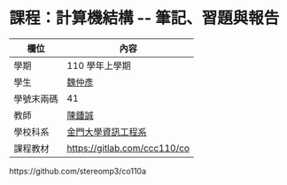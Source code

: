 # 課程：計算機結構 -- 筆記、習題與報告

欄位 | 內容
-----|--------
學期 | 110 學年上學期
學生 |  [魏仲彥](https://stereomp3.github.io/wp109b/homework/MyWeb8.0/MyWeb.html)
學號末兩碼 | 41
教師 | [陳鍾誠](https://www.nqu.edu.tw/educsie/index.php?act=blog&code=list&ids=4)
學校科系 | [金門大學資訊工程系](https://www.nqu.edu.tw/educsie/index.php)
課程教材 | https://gitlab.com/ccc110/co

h t t p s : / / g i t h u b . c o m / s t e r e o m p 3 / c o 1 1 0 a  
 